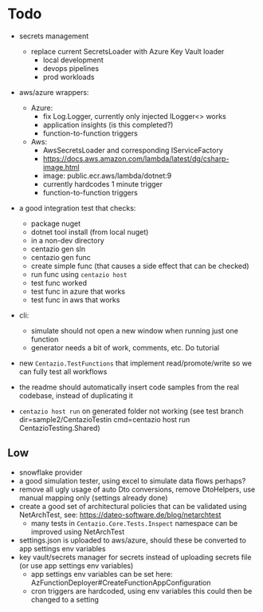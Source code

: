 # Todo
- secrets management 
  - replace current SecretsLoader with Azure Key Vault loader
    - local development
    - devops pipelines
    - prod workloads
- aws/azure wrappers:
  - Azure:
    - fix Log.Logger, currently only injected ILogger<> works
    - application insights (is this completed?) 
    - function-to-function triggers
  - Aws:
    - AwsSecretsLoader and corresponding IServiceFactory 
    - https://docs.aws.amazon.com/lambda/latest/dg/csharp-image.html
    - image: public.ecr.aws/lambda/dotnet:9
    - currently hardcodes 1 minute trigger
    - function-to-function triggers

- a good integration test that checks:
  - package nuget
  - dotnet tool install (from local nuget)
  - in a non-dev directory
  - centazio gen sln
  - centazio gen func
  - create simple func (that causes a side effect that can be checked)
  - run func using `centazio host`
  - test func worked
  - test func in azure that works
  - test func in aws that works
- cli:
  - simulate should not open a new window when running just one function
  - generator needs a bit of work, comments, etc.  Do tutorial

- new `Centazio.TestFunctions` that implement read/promote/write so we can fully test all workflows
- the readme should automatically insert code samples from the real codebase, instead of duplicating it
- `centazio host run` on generated folder not working (see test branch dir=sample2/CentazioTestin cmd=centazio host run CentazioTesting.Shared)

## Low
- snowflake provider
- a good simulation tester, using excel to simulate data flows perhaps?
- remove all ugly usage of auto Dto conversions, remove DtoHelpers, use manual mapping only (settings already done)
- create a good set of architectural policies that can be validated using NetArchTest, see: https://dateo-software.de/blog/netarchtest
  - many tests in `Centazio.Core.Tests.Inspect` namespace can be improved using NetArchTest
- settings.json is uploaded to aws/azure, should these be converted to app settings env variables
- key vault/secrets manager for secrets instead of uploading secrets file (or use app settings env variables)
    - app settings env variables can be set here: AzFunctionDeployer#CreateFunctionAppConfiguration
    - cron triggers are hardcoded, using env variables this could then be changed to a setting
